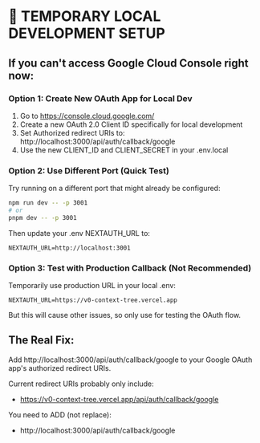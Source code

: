 # 🚨 TEMPORARY LOCAL DEVELOPMENT SETUP

## If you can't access Google Cloud Console right now:

### Option 1: Create New OAuth App for Local Dev

1. Go to https://console.cloud.google.com/
2. Create a new OAuth 2.0 Client ID specifically for local development
3. Set Authorized redirect URIs to: http://localhost:3000/api/auth/callback/google
4. Use the new CLIENT_ID and CLIENT_SECRET in your .env.local

### Option 2: Use Different Port (Quick Test)

Try running on a different port that might already be configured:

```bash
npm run dev -- -p 3001
# or
pnpm dev -- -p 3001
```

Then update your .env NEXTAUTH_URL to:

```
NEXTAUTH_URL=http://localhost:3001
```

### Option 3: Test with Production Callback (Not Recommended)

Temporarily use production URL in your local .env:

```
NEXTAUTH_URL=https://v0-context-tree.vercel.app
```

But this will cause other issues, so only use for testing the OAuth flow.

## The Real Fix:

Add http://localhost:3000/api/auth/callback/google to your Google OAuth app's authorized redirect URIs.

Current redirect URIs probably only include:

- https://v0-context-tree.vercel.app/api/auth/callback/google

You need to ADD (not replace):

- http://localhost:3000/api/auth/callback/google
